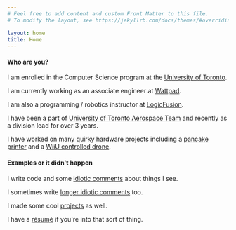 ```yaml
---
# Feel free to add content and custom Front Matter to this file.
# To modify the layout, see https://jekyllrb.com/docs/themes/#overriding-theme-defaults

layout: home
title: Home
---
```


#### Who are you?
I am enrolled in the Computer Science program at the [University of Toronto](https://utoronto.ca).

I am currently working as an associate engineer at [Wattpad](https://company.wattpad.com).

I am also a programming / robotics instructor at [LogicFusion](https://logicfusion.ca).

I have been a part of [University of Toronto Aerospace Team](https://utat.ca) and recently as a division lead for over 3 years.

I have worked on many quirky hardware projects including a [pancake printer](/portfolio) and a [WiiU controlled drone](/portfolio).    

#### Examples or it didn't happen
I write code and some [idiotic comments](https://www.twitter.com/timothyklock) about things I see.

I sometimes write [longer idiotic comments](/blog) too.

I made some cool [projects](/portfolio) as well.

I have a [résumé](timothy_lock_resume.pdf) if you're into that sort of thing.
